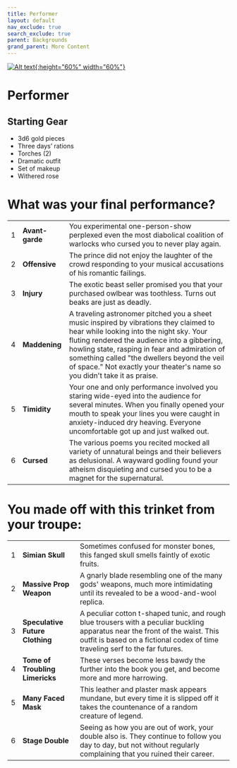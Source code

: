 ```yaml
---
title: Performer
layout: default
nav_exclude: true
search_exclude: true
parent: Backgrounds
grand_parent: More Content
---
```


[![Alt text](/img/backgrounds/performer.jpg "East of the Sun and West of the Moon, illustrated by Kay Nielsen"){:height="60%" width="60%"}](/img/backgrounds/performer.jpg)

# Performer

## Starting Gear

- 3d6 gold pieces
- Three days’ rations
- Torches (2)
- Dramatic outfit
- Set of makeup
- Withered rose

# What was your final performance?

|      |      |      |
| ---- | ---- | ---- |
| 1    |**Avant-garde** | You experimental one-person-show perplexed even the most diabolical coalition of warlocks who cursed you to never play again. |
| 2    |**Offensive** | The prince did not enjoy the laughter of the crowd responding to your musical accusations of his romantic failings. |
| 3    |**Injury** | The exotic beast seller promised you that your purchased owlbear was toothless. Turns out beaks are just as deadly. |
| 4    |**Maddening** | A traveling astronomer pitched you a sheet music inspired by vibrations they claimed to hear while looking into the night sky. Your fluting rendered the audience into a gibbering, howling state, rasping in fear and admiration of something called "the dwellers beyond the veil of space." Not exactly your theater's name so you didn't take it as praise. |
| 5    |**Timidity** | Your one and only performance involved you staring wide-eyed into the audience for several minutes. When you finally opened your mouth to speak your lines you were caught in anxiety-induced dry heaving. Everyone uncomfortable got up and just walked out. |
| 6    |**Cursed** | The various poems you recited mocked all variety of unnatural beings and their believers as delusional. A wayward godling found your atheism disquieting and cursed you to be a magnet for the supernatural. |

# You made off with this trinket from your troupe:

|      |      |      |
| ---- | ---- | ---- |
| 1    |**Simian Skull** | Sometimes confused for monster bones, this fanged skull smells faintly of exotic fruits. |
| 2    |**Massive Prop Weapon** | A gnarly blade resembling one of the many gods' weapons, much more intimidating until its revealed to be a wood-and-wool replica. |
| 3    |**Speculative Future Clothing** | A peculiar cotton t-shaped tunic, and rough blue trousers with a peculiar buckling apparatus near the front of the waist. This outfit is based on a fictional codex of time traveling serf to the far futures. |
| 4    |**Tome of Troubling Limericks** | These verses become less bawdy the further into the book you get, and become more and more harrowing. |
| 5    |**Many Faced Mask** | This leather and plaster mask appears mundane, but every time it is slipped off it takes the countenance of a random creature of legend. |
| 6    |**Stage Double** | Seeing as how you are out of work, your double also is. They continue to follow you day to day, but not without regularly complaining that you ruined their career. |
